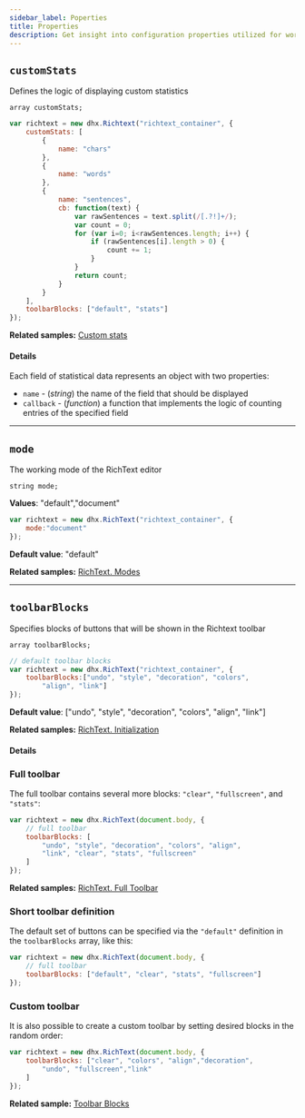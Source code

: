 ```yaml
---
sidebar_label: Poperties
title: Properties
description: Get insight into configuration properties utilized for working with text statistics, setting editor mode, and customizing the toolbar in DHTMLX Rich Text Editor.
---
```



## `customStats`

Defines the logic of displaying custom statistics

`array customStats;`

```js 
var richtext = new dhx.Richtext("richtext_container", {
    customStats: [
        {
            name: "chars"
        },
        {
            name: "words"
        },
        {
            name: "sentences",
            cb: function(text) {
                var rawSentences = text.split(/[.?!]+/);
                var count = 0;
                for (var i=0; i<rawSentences.length; i++) {
                    if (rawSentences[i].length > 0) {
                        count += 1;
                    }
                }
                return count;
            }
        }
    ],
    toolbarBlocks: ["default", "stats"]
});
```

**Related samples:** [Custom stats](https://snippet.dhtmlx.com/u1734epz)

#### Details

Each field of statistical data represents an object with two properties:

- `name` - (*string*) the name of the field that should be displayed
- `callback` - (*function*) a function that implements the logic of counting entries of the specified field
___

## `mode`

The working mode of the RichText editor

`string mode;`

**Values**: "default","document" 


```js 
var richtext = new dhx.RichText("richtext_container", { 
    mode:"document"
});
```

**Default value**: "default"

**Related samples:** [RichText. Modes](https://snippet.dhtmlx.com/pdh5buvg)
___

## `toolbarBlocks`

Specifies blocks of buttons that will be shown in the Richtext toolbar

`array toolbarBlocks;`


```js 
// default toolbar blocks
var richtext = new dhx.RichText("richtext_container", { 
    toolbarBlocks:["undo", "style", "decoration", "colors", 
        "align", "link"]
});
```

**Default value**: ["undo", "style", "decoration", "colors", "align", "link"]

**Related samples:** [RichText. Initialization](https://snippet.dhtmlx.com/32jtemtm)


#### Details

### Full toolbar

The full toolbar contains several more blocks: `"clear"`, `"fullscreen"`, and `"stats"`:

~~~js
var richtext = new dhx.RichText(document.body, {
    // full toolbar
    toolbarBlocks: [
        "undo", "style", "decoration", "colors", "align", 
        "link", "clear", "stats", "fullscreen"
    ]
});
~~~

**Related samples:** [RichText. Full Toolbar](https://snippet.dhtmlx.com/5yga5ce1)

### Short toolbar definition

The default set of buttons can be specified via the `"default"` definition in the `toolbarBlocks` array, like this:

~~~js
var richtext = new dhx.RichText(document.body, {
    // full toolbar
    toolbarBlocks: ["default", "clear", "stats", "fullscreen"]
});
~~~

### Custom toolbar

It is also possible to create a custom toolbar by setting desired blocks in the random order:

~~~js
var richtext = new dhx.RichText(document.body, {
    toolbarBlocks: ["clear", "colors", "align","decoration", 
        "undo", "fullscreen","link"
    ]
});
~~~

**Related sample:** [Toolbar Blocks](https://snippet.dhtmlx.com/yp7en22d)